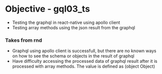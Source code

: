 # Objective - gql03_ts

- Testing the graphql in react-native using apollo client
- Testing array methods using the json result from the graphql

### Takes from rnd

- Graphql using apollo client is successfull, but there are no known ways on how to see the schema or objects in the result of graphql
- Have difficulty accessing the processed data of graphql result after it is processed with array methods. The value is defined as (object Object)
